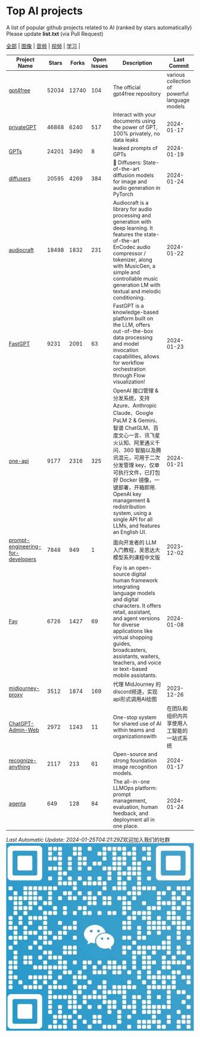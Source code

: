 # Top AI projects
A list of popular github projects related to AI (ranked by stars automatically)
Please update **list.txt** (via Pull Request)

<a href="./README.md">全部</a> |   <a href="./READMEpicture.md">图像</a> |   <a href="./READMEaudio.md">音频</a> | <a href="./READMEvideo.md">视频</a> | <a href="./READMElearn.md">学习</a> | 

| Project Name | Stars | Forks | Open Issues | Description | Last Commit |
| ------------ | ----- | ----- | ----------- | ----------- | ----------- |
| [gpt4free](https://github.com/xtekky/gpt4free) | 52034 | 12740 | 104 | The official gpt4free repository | various collection of powerful language models | 2024-01-24 |
| [privateGPT](https://github.com/imartinez/privateGPT) | 46868 | 6240 | 517 | Interact with your documents using the power of GPT, 100% privately, no data leaks | 2024-01-17 |
| [GPTs](https://github.com/linexjlin/GPTs) | 24201 | 3490 | 8 | leaked prompts of GPTs | 2024-01-19 |
| [diffusers](https://github.com/huggingface/diffusers) | 20595 | 4269 | 384 | 🤗 Diffusers: State-of-the-art diffusion models for image and audio generation in PyTorch | 2024-01-24 |
| [audiocraft](https://github.com/facebookresearch/audiocraft) | 18498 | 1832 | 231 | Audiocraft is a library for audio processing and generation with deep learning. It features the state-of-the-art EnCodec audio compressor / tokenizer, along with MusicGen, a simple and controllable music generation LM with textual and melodic conditioning. | 2024-01-22 |
| [FastGPT](https://github.com/labring/FastGPT) | 9231 | 2091 | 63 | FastGPT is a knowledge-based platform built on the LLM, offers out-of-the-box data processing and model invocation capabilities, allows for workflow orchestration through Flow visualization! | 2024-01-23 |
| [one-api](https://github.com/songquanpeng/one-api) | 9177 | 2316 | 325 | OpenAI 接口管理 & 分发系统，支持 Azure、Anthropic Claude、Google PaLM 2 & Gemini、智谱 ChatGLM、百度文心一言、讯飞星火认知、阿里通义千问、360 智脑以及腾讯混元，可用于二次分发管理 key，仅单可执行文件，已打包好 Docker 镜像，一键部署，开箱即用. OpenAI key management & redistribution system, using a single API for all LLMs, and features an English UI. | 2024-01-21 |
| [prompt-engineering-for-developers](https://github.com/datawhalechina/prompt-engineering-for-developers) | 7848 | 949 | 1 | 面向开发者的 LLM 入门教程，吴恩达大模型系列课程中文版 | 2023-12-02 |
| [Fay](https://github.com/TheRamU/Fay) | 6726 | 1427 | 69 | Fay is an open-source digital human framework integrating language models and digital characters. It offers retail, assistant, and agent versions for diverse applications like virtual shopping guides, broadcasters, assistants, waiters, teachers, and voice or text-based mobile assistants. | 2024-01-08 |
| [midjourney-proxy](https://github.com/novicezk/midjourney-proxy) | 3512 | 1874 | 169 | 代理 MidJourney 的discord频道，实现api形式调用AI绘图 | 2023-12-26 |
| [ChatGPT-Admin-Web](https://github.com/AprilNEA/ChatGPT-Admin-Web) | 2972 | 1243 | 11 | One-stop system for shared use of AI within teams and organizationswith | 在团队和组织内共享使用人工智能的一站式系统 | 2023-12-27 |
| [recognize-anything](https://github.com/xinyu1205/recognize-anything) | 2117 | 213 | 61 | Open-source and strong foundation image recognition models. | 2024-01-17 |
| [agenta](https://github.com/Agenta-AI/agenta) | 649 | 128 | 84 | The all-in-one LLMOps platform: prompt management, evaluation, human feedback, and deployment all in one place. | 2024-01-24 |

*Last Automatic Update: 2024-01-25T04:21:29Z*欢迎加入我们的社群 ![](https://raw.githubusercontent.com/mouuii/picture/master/weichat.jpg) 